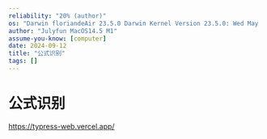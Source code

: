 ```yaml
---
reliability: "20% (author)"
os: "Darwin floriandeAir 23.5.0 Darwin Kernel Version 23.5.0: Wed May  1 20:16:51 PDT 2024; root:xnu-10063.121.3~5/RELEASE_ARM64_T8103 arm64"
author: "Julyfun MacOS14.5 M1"
assume-you-know: [computer]
date: 2024-09-12
title: "公式识别"
tags: []
---
```


# 公式识别

https://typress-web.vercel.app/


